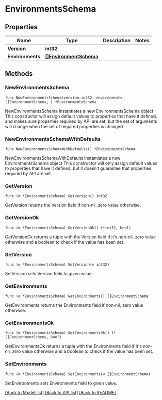 # EnvironmentsSchema

## Properties

Name | Type | Description | Notes
------------ | ------------- | ------------- | -------------
**Version** | **int32** |  | 
**Environments** | [**[]EnvironmentSchema**](EnvironmentSchema.md) |  | 

## Methods

### NewEnvironmentsSchema

`func NewEnvironmentsSchema(version int32, environments []EnvironmentSchema, ) *EnvironmentsSchema`

NewEnvironmentsSchema instantiates a new EnvironmentsSchema object
This constructor will assign default values to properties that have it defined,
and makes sure properties required by API are set, but the set of arguments
will change when the set of required properties is changed

### NewEnvironmentsSchemaWithDefaults

`func NewEnvironmentsSchemaWithDefaults() *EnvironmentsSchema`

NewEnvironmentsSchemaWithDefaults instantiates a new EnvironmentsSchema object
This constructor will only assign default values to properties that have it defined,
but it doesn't guarantee that properties required by API are set

### GetVersion

`func (o *EnvironmentsSchema) GetVersion() int32`

GetVersion returns the Version field if non-nil, zero value otherwise.

### GetVersionOk

`func (o *EnvironmentsSchema) GetVersionOk() (*int32, bool)`

GetVersionOk returns a tuple with the Version field if it's non-nil, zero value otherwise
and a boolean to check if the value has been set.

### SetVersion

`func (o *EnvironmentsSchema) SetVersion(v int32)`

SetVersion sets Version field to given value.


### GetEnvironments

`func (o *EnvironmentsSchema) GetEnvironments() []EnvironmentSchema`

GetEnvironments returns the Environments field if non-nil, zero value otherwise.

### GetEnvironmentsOk

`func (o *EnvironmentsSchema) GetEnvironmentsOk() (*[]EnvironmentSchema, bool)`

GetEnvironmentsOk returns a tuple with the Environments field if it's non-nil, zero value otherwise
and a boolean to check if the value has been set.

### SetEnvironments

`func (o *EnvironmentsSchema) SetEnvironments(v []EnvironmentSchema)`

SetEnvironments sets Environments field to given value.



[[Back to Model list]](../README.md#documentation-for-models) [[Back to API list]](../README.md#documentation-for-api-endpoints) [[Back to README]](../README.md)


